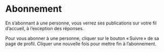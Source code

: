 # Abonnement

En s’abonnant à une personne, vous verrez ses publications sur votre fil d’accueil, à l’exception des réponses.

Pour vous abonner à une personne, cliquer sur le bouton « Suivre » de sa page de profil. Cliquer une nouvelle fois pour mettre fin à l’abonnement.
